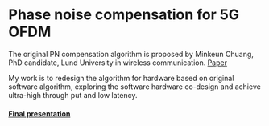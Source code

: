 # Phase noise compensation for 5G OFDM
The original PN compensation algorithm is proposed by Minkeun Chuang, PhD candidate, Lund University in wireless communication. [Paper](https://ieeexplore.ieee.org/abstract/document/8815523)

My work is to redesign the algorithm for hardware based on original software algorithm, exploring the software hardware co-design and achieve ultra-high through put and low latency.

#### [Final presentation](https://github.com/wangyipengw1p/PNcompensation/blob/master/slides/Final%20presentation%20slides.pdf)
